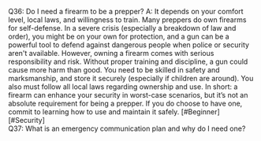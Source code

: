 Q36: Do I need a firearm to be a prepper?
A: It depends on your comfort level, local laws, and willingness to train. Many preppers do own firearms for self-defense. In a severe crisis (especially a breakdown of law and order), you might be on your own for protection, and a gun can be a powerful tool to defend against dangerous people when police or security aren't available. However, owning a firearm comes with serious responsibility and risk. Without proper training and discipline, a gun could cause more harm than good. You need to be skilled in safety and marksmanship, and store it securely (especially if children are around). You also must follow all local laws regarding ownership and use. In short: a firearm can enhance your security in worst-case scenarios, but it’s not an absolute requirement for being a prepper. If you do choose to have one, commit to learning how to use and maintain it safely. [#Beginner] [#Security]  
Q37: What is an emergency communication plan and why do I need one?